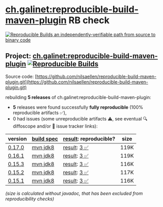 [ch.galinet:reproducible-build-maven-plugin](https://central.sonatype.com/artifact/ch.galinet/reproducible-build-maven-plugin/versions) RB check
=======

[![Reproducible Builds](https://reproducible-builds.org/images/logos/rb.svg) an independently-verifiable path from source to binary code](https://reproducible-builds.org/)

## Project: [ch.galinet:reproducible-build-maven-plugin](https://central.sonatype.com/artifact/ch.galinet/reproducible-build-maven-plugin/versions) [![Reproducible Builds](https://img.shields.io/endpoint?url=https://raw.githubusercontent.com/jvm-repo-rebuild/reproducible-central/master/content/ch/galinet/reproducible-build-maven-plugin/badge.json)](https://github.com/jvm-repo-rebuild/reproducible-central/blob/master/content/ch/galinet/reproducible-build-maven-plugin/README.md)

Source code: [https://github.com/nilsaellen/reproducible-build-maven-plugin.git](https://github.com/nilsaellen/reproducible-build-maven-plugin.git)

rebuilding **5 releases** of ch.galinet:reproducible-build-maven-plugin:
- **5** releases were found successfully **fully reproducible** (100% reproducible artifacts :white_check_mark:),
- 0 had issues (some unreproducible artifacts :warning:, see eventual :mag: diffoscope and/or :memo: issue tracker links):

| version | [build spec](/BUILDSPEC.md) | [result](https://reproducible-builds.org/docs/jvm/): reproducible? | size |
| -- | --------- | ------ | -- |
| [0.17.0](https://central.sonatype.com/artifact/ch.galinet/reproducible-build-maven-plugin/0.17.0/pom) | [mvn jdk8](reproducible-build-maven-plugin-0.17.0.buildspec) | [result](reproducible-build-maven-plugin-0.17.0.buildinfo): [3 :white_check_mark: ](reproducible-build-maven-plugin-0.17.0.buildcompare) | 119K |
| [0.16.1](https://central.sonatype.com/artifact/ch.galinet/reproducible-build-maven-plugin/0.16.1/pom) | [mvn jdk8](reproducible-build-maven-plugin-0.16.1.buildspec) | [result](reproducible-build-maven-plugin-0.16.1.buildinfo): [3 :white_check_mark: ](reproducible-build-maven-plugin-0.16.1.buildcompare) | 119K |
| [0.15.3](https://central.sonatype.com/artifact/ch.galinet/reproducible-build-maven-plugin/0.15.3/pom) | [mvn jdk8](reproducible-build-maven-plugin-0.15.3.buildspec) | [result](reproducible-build-maven-plugin-0.15.3.buildinfo): [3 :white_check_mark: ](reproducible-build-maven-plugin-0.15.3.buildcompare) | 116K |
| [0.15.2](https://central.sonatype.com/artifact/ch.galinet/reproducible-build-maven-plugin/0.15.2/pom) | [mvn jdk8](reproducible-build-maven-plugin-0.15.2.buildspec) | [result](reproducible-build-maven-plugin-0.15.2.buildinfo): [3 :white_check_mark: ](reproducible-build-maven-plugin-0.15.2.buildcompare) | 117K |
| [0.15.1](https://central.sonatype.com/artifact/ch.galinet/reproducible-build-maven-plugin/0.15.1/pom) | [mvn jdk8](reproducible-build-maven-plugin-0.15.1.buildspec) | [result](reproducible-build-maven-plugin-0.15.1.buildinfo): [3 :white_check_mark: ](reproducible-build-maven-plugin-0.15.1.buildcompare) | 116K |

<i>(size is calculated without javadoc, that has been excluded from reproducibility checks)</i>
